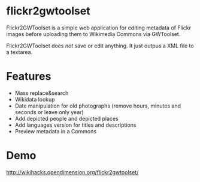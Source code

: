 flickr2gwtoolset
================

Flickr2GWToolset is a simple web application for editing metadata of Flickr images before uploading them to Wikimedia Commons via GWToolset. 

Flickr2GWToolset does *not* save or edit anything. It just outpus a XML file to a textarea.

Features
========

- Mass replace&search
- Wikidata lookup
- Date manipulation for old photographs (remove hours, minutes and seconds or leave only year)
- Add depicted people and depicted places
- Add languages version for titles and descriptions
- Preview metadata in a Commons

Demo
====

http://wikihacks.opendimension.org/flickr2gwtoolset/

